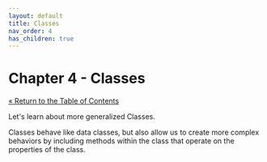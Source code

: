 ```yaml
---
layout: default
title: Classes
nav_order: 4
has_children: true
---
```


# Chapter 4 - Classes

[&laquo; Return to the Table of Contents](../../index.md)

Let's learn about more generalized Classes.  

Classes behave like data classes, but also allow us to create more complex behaviors by including methods within the class that operate on the properties of the class.